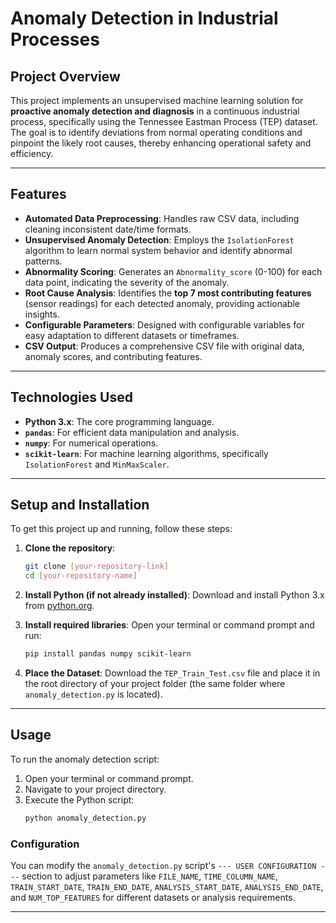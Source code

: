 # Anomaly Detection in Industrial Processes

## Project Overview

This project implements an unsupervised machine learning solution for **proactive anomaly detection and diagnosis** in a continuous industrial process, specifically using the Tennessee Eastman Process (TEP) dataset. The goal is to identify deviations from normal operating conditions and pinpoint the likely root causes, thereby enhancing operational safety and efficiency.

---

## Features

* **Automated Data Preprocessing**: Handles raw CSV data, including cleaning inconsistent date/time formats.
* **Unsupervised Anomaly Detection**: Employs the `IsolationForest` algorithm to learn normal system behavior and identify abnormal patterns.
* **Abnormality Scoring**: Generates an `Abnormality_score` (0-100) for each data point, indicating the severity of the anomaly.
* **Root Cause Analysis**: Identifies the **top 7 most contributing features** (sensor readings) for each detected anomaly, providing actionable insights.
* **Configurable Parameters**: Designed with configurable variables for easy adaptation to different datasets or timeframes.
* **CSV Output**: Produces a comprehensive CSV file with original data, anomaly scores, and contributing features.

---

## Technologies Used

* **Python 3.x**: The core programming language.
* **`pandas`**: For efficient data manipulation and analysis.
* **`numpy`**: For numerical operations.
* **`scikit-learn`**: For machine learning algorithms, specifically `IsolationForest` and `MinMaxScaler`.

---

## Setup and Installation

To get this project up and running, follow these steps:

1.  **Clone the repository**:
    ```bash
    git clone [your-repository-link]
    cd [your-repository-name]
    ```

2.  **Install Python (if not already installed)**:
    Download and install Python 3.x from [python.org](https://www.python.org/downloads/).

3.  **Install required libraries**:
    Open your terminal or command prompt and run:
    ```bash
    pip install pandas numpy scikit-learn
    ```

4.  **Place the Dataset**:
    Download the `TEP_Train_Test.csv` file and place it in the root directory of your project folder (the same folder where `anomaly_detection.py` is located).

---

## Usage

To run the anomaly detection script:

1.  Open your terminal or command prompt.
2.  Navigate to your project directory.
3.  Execute the Python script:
    ```bash
    python anomaly_detection.py
    ```

### Configuration
You can modify the `anomaly_detection.py` script's `--- USER CONFIGURATION ---` section to adjust parameters like `FILE_NAME`, `TIME_COLUMN_NAME`, `TRAIN_START_DATE`, `TRAIN_END_DATE`, `ANALYSIS_START_DATE`, `ANALYSIS_END_DATE`, and `NUM_TOP_FEATURES` for different datasets or analysis requirements.

---

